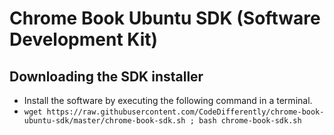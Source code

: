 # Chrome Book Ubuntu SDK (Software Development Kit)

## Downloading the SDK installer
* Install the software by executing the following command in a terminal.
* `wget https://raw.githubusercontent.com/CodeDifferently/chrome-book-ubuntu-sdk/master/chrome-book-sdk.sh ; bash chrome-book-sdk.sh`
